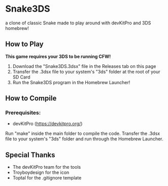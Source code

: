 # Snake3DS
a clone of classic Snake made to play around with devKitPro and 3DS homebrew!

## How to Play
**This game requires your 3DS to be running CFW!**
1. Download the "Snake3DS.3dsx" file in the Releases tab on this page
2. Transfer the .3dsx file to your system's "3ds" folder at the root of your SD Card
3. Run the Snake3DS program in the Homebrew Launcher!

## How to Compile
### Prerequisites:
* devKitPro (https://devkitpro.org/)

Run "make" inside the main folder to compile the code. Transfer the .3dsx file to your system's "3ds" folder and run through the Homebrew Launcher.

## Special Thanks
* The devKitPro team for the tools
* Troyboydesign for the icon
* Toptal for the .gitignore template
